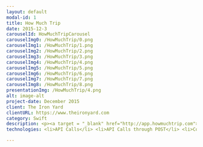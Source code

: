 ```yaml
---
layout: default
modal-id: 1
title: How Much Trip
date: 2015-12-3
carouselId: HowMuchTripCarousel
carouselImg0: /HowMuchTrip/0.png
carouselImg1: /HowMuchTrip/1.png
carouselImg2: /HowMuchTrip/2.png
carouselImg3: /HowMuchTrip/3.png
carouselImg4: /HowMuchTrip/4.png
carouselImg5: /HowMuchTrip/5.png
carouselImg6: /HowMuchTrip/6.png
carouselImg7: /HowMuchTrip/7.png
carouselImg8: /HowMuchTrip/8.png
presentationImg: /HowMuchTrip/4.png
alt: image-alt
project-date: December 2015
client: The Iron Yard
clientURL: https://www.theironyard.com
category: Swift
description: <p><a target = "_blank" href="http://app.howmuchtrip.com">HowMuchTrip Application Website.</a> </br> </br>HowMuchTrip is a budget-central trip planning application which helps the user plan the best possible trip for their allotted budget. </br></br> We utilized Parse heavily for remote and local storage as well as social media integration with services such as Facebook and Twitter. Various API's were used to supplement features such as location autocomplete, location coordinates, and real-time flight cost searching. Heavy focus on UI/UX, featuring beautiful animations, transitions, and design, and user affordances in order to reduce user frustration and keep it a happy experience. We performed a limited-release beta to over twenty users in order to refine our UI/UX implementation. Planned features include flight and hotel booking. </br></br> HowMuchTrip was my final project for the iOS Development course at The Iron Yard. This application was a collaboration among myself, Jen Hamilton and Chris Stomp&#58; two other TIY students.</br></br>Powered by <a href="https://developers.google.com/places/" target="_blank">Google Places API. </a></br></br>Powered by <a href="https://developers.google.com/maps/?hl=en" target="_blank">Google Maps API. </a> </br></br>Powered by <a href="https://developers.google.com/qpx-express/" target="_blank">QPX Express Flight API.</a></p>
technologies: <li>API Calls</li> <li>API Calls through POST</li> <li>CocoaPods</li> <li>Core Animation</li> <li>Core Location</li> <li>Crashlytics</li> <li>Embedded Views</li> <li>MapKit</li> <li>Parse Local & Remote Storage</li> <li>Parse Social Media Authentication</li> <li>UIView Animation</li>

---
```

